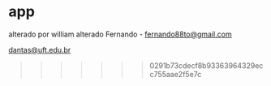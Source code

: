 # app

alterado por william
alterado 
Fernando - fernando88to@gmail.com

dantas@uft.edu.br
>>>>>>> 0291b73cdecf8b93363964329ecc755aae2f5e7c
